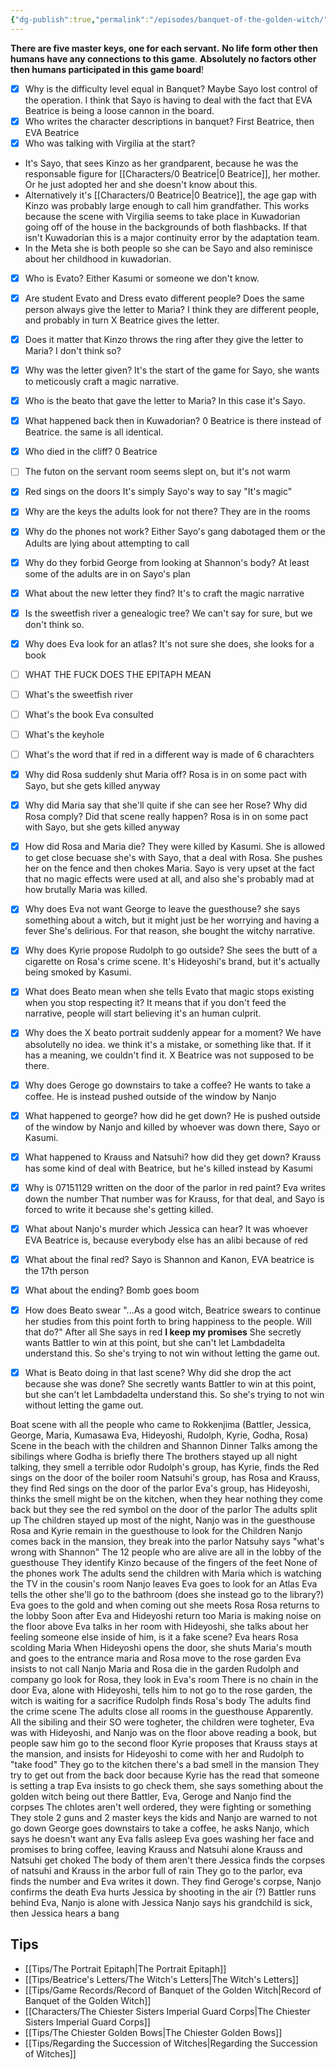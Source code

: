 ```yaml
---
{"dg-publish":true,"permalink":"/episodes/banquet-of-the-golden-witch/","created":"2025-02-27T17:44:11.771+01:00","updated":"2025-03-23T17:58:48.316+01:00"}
---
```


__There are five master keys, one for each servant.__
__No life form other then humans have any connections to this game__.
__Absolutely no factors other then humans participated in this game board__!


- [x] Why is the difficulty level equal in Banquet?
Maybe Sayo lost control of the operation. I think that Sayo is having to deal with the fact that EVA Beatrice is being a loose cannon in the board.
- [x] Who writes the character descriptions in banquet?
First Beatrice, then EVA Beatrice
- [x] Who was talking with Virgilia at the start?
- It's Sayo, that sees Kinzo as her grandparent, because he was the responsable figure for [[Characters/0 Beatrice\|0 Beatrice]], her mother. Or he just adopted her and she doesn't know about this.
- Alternatively it's [[Characters/0 Beatrice\|0 Beatrice]], the age gap with Kinzo was probably large enough to call him grandfather. This works because the scene with Virgilia seems to take place in Kuwadorian going off of the house in the backgrounds of both flashbacks. If that isn't Kuwadorian this is a major continuity error by the adaptation team.
- In the Meta she is both people so she can be Sayo and also reminisce about her childhood in kuwadorian.
- [x] Who is Evato?
Either Kasumi or someone we don't know.
- [x] Are student Evato and Dress evato different people? Does the same person always give the letter to Maria?
I think they are different people, and probably in turn X Beatrice gives the letter.
- [x] Does it matter that Kinzo throws the ring after they give the letter to Maria?
I don't think so?
- [x] Why was the letter given?
It's the start of the game for Sayo, she wants to meticously craft a magic narrative.
- [x] Who is the beato that gave the letter to Maria?
In this case it's Sayo.
- [x] What happened back then in Kuwadorian?
0 Beatrice is there instead of Beatrice. the same is all identical.
- [x] Who died in the cliff?
0 Beatrice
- [ ] The futon on the servant room seems slept on, but it's not warm
- [x] Red sings on the doors
It's simply Sayo's way to say "It's magic"
- [x] Why are the keys the adults look for not there?
They are in the rooms
- [x] Why do the phones not work?
Either Sayo's gang dabotaged them or the Adults are lying about attempting to call
- [x] Why do they forbid George from looking at Shannon's body?
At least some of the adults are in on Sayo's plan
- [x] What about the new letter they find?
It's to craft the magic narrative
- [x] Is the sweetfish river a genealogic tree?
We can't say for sure, but we don't think so.
- [x] Why does Eva look for an atlas?
It's not sure she does, she looks for a book
- [ ] WHAT THE FUCK DOES THE EPITAPH MEAN
- [ ] What's the sweetfish river
- [ ] What's the book Eva consulted
- [ ] What's the keyhole
- [ ] What's the word that if red in a different way is made of 6 charachters
- [x] Why did Rosa suddenly shut Maria off?
Rosa is in on some pact with Sayo, but she gets killed anyway
- [x] Why did Maria say that she'll quite if she can see her Rose? Why did Rosa comply? Did that scene really happen?
Rosa is in on some pact with Sayo, but she gets killed anyway
- [x] How did Rosa and Maria die?
They were killed by Kasumi. She is allowed to get close becuase she's with Sayo, that a deal with Rosa. She pushes her on the fence and then chokes Maria. Sayo is very upset at the fact that no magic effects were used at all, and also she's probably mad at how brutally Maria was killed.
- [x] Why does Eva not want George to leave the guesthouse? she says something about a witch, but it might just be her worrying and having a fever
She's delirious. For that reason, she bought the witchy narrative.
- [x] Why does Kyrie propose Rudolph to go outside?
She sees the butt of a cigarette on Rosa's crime scene. It's Hideyoshi's brand, but it's actually being smoked by Kasumi.
- [x] What does Beato mean when she tells Evato that magic stops existing when you stop respecting it?
It means that if you don't feed the narrative, people will start believing it's an human culprit.
- [x] Why does the X beato portrait suddenly appear for a moment?
We have absolutelly no idea. we think it's a mistake, or something like that. If it has a meaning, we couldn't find it. X Beatrice was not supposed to be there.
- [x] Why does Geroge go downstairs to take a coffee?
He wants to take a coffee. He is instead pushed outside of the window by Nanjo
- [x] What happened to george? how did he get down?
He is pushed outside of the window by Nanjo and killed by whoever was down there, Sayo or Kasumi.
- [x] What happened to Krauss and Natsuhi? how did they get down?
Krauss has some kind of deal with Beatrice, but he's killed instead by Kasumi
- [x] Why is 07151129 written on the door of the parlor in red paint? Eva writes down the number
That number was for Krauss, for that deal, and Sayo is forced to write it because she's getting killed.
- [x] What about Nanjo's murder which Jessica can hear?
It was whoever EVA Beatrice is, because everybody else has an alibi because of red
- [x] What about the final red?
Sayo is Shannon and Kanon, EVA beatrice is the 17th person
- [x] What about the ending?
Bomb goes boom
- [x] How does Beato swear "...As a good witch, Beatrice swears to continue her studies from this point forth to bring happiness to the people. Will that do?" After all She says in red __I keep my promises__
She secretly wants Battler to win at this point, but she can't let Lambdadelta understand this. So she's trying to not win without letting the game out.
- [x] What is Beato doing in that last scene? Why did she drop the act because she was done?
She secretly wants Battler to win at this point, but she can't let Lambdadelta understand this. So she's trying to not win without letting the game out.


Boat scene with all the people who came to Rokkenjima (Battler, Jessica, George, Maria, Kumasawa
Eva, Hideyoshi, Rudolph, Kyrie, Godha, Rosa)
Scene in the beach with the children and Shannon
Dinner
Talks among the sibilings where Godha is briefly there
The brothers stayed up all night talking, they smell a terrible odor
Rudolph's group, has Kyrie, finds the Red sings on the door of the boiler room
Natsuhi's group, has Rosa and Krauss, they find Red sings on the door of the parlor
Eva's group, has Hideyoshi,  thinks the smell might be on the kitchen, when they hear nothing they come back but they see the red symbol on the door of the parlor
The adults split up
The children stayed up most of the night, Nanjo was in the guesthouse
Rosa and Kyrie remain in the guesthouse to look for the Children
Nanjo comes back in the mansion, they break into the parlor
Natsuhy says "what's wrong with Shannon"
The 12 people who are alive are all in the lobby of the guesthouse
They identify Kinzo because of the fingers of the feet
None of the phones work
The adults send the children with Maria which is watching the TV in the cousin's room
Nanjo leaves
Eva goes to look for an Atlas
Eva tells the other she'll go to the bathroom (does she instead go to the library?)
Eva goes to the gold and when coming out she meets Rosa
Rosa returns to the lobby
Soon after Eva and Hideyoshi return too
Maria is making noise on the floor above
Eva talks in her room with Hideyoshi, she talks about her feeling someone else inside of him, is it a fake scene?
Eva hears Rosa scolding Maria
When Hideyoshi opens the door, she shuts Maria's mouth and goes to the entrance
maria and Rosa move to the rose garden
Eva insists to not call Nanjo
Maria and Rosa die in the garden
Rudolph and company go look for Rosa, they look in Eva's room
There is no chain in the door
Eva, alone with Hideyoshi, tells him to not go to the rose garden, the witch is waiting for a sacrifice
Rudolph finds Rosa's body
The adults find the crime scene
The adults close all rooms in the guesthouse
Apparently. All the sibiling and their SO were togheter, the children were togheter, Eva was with Hideyoshi, and Nanjo was on the floor above reading a book, but people saw him go to the second floor
Kyrie proposes that Krauss stays at the mansion, and insists for Hideyoshi to come with her and Rudolph to "take food"
They go to the kitchen there's a bad smell in the mansion
They try to get out from the back door because Kyrie has the read that someone is setting a trap
Eva insists to go check them, she says something about the golden witch being out there
Battler, Eva, Geroge and Nanjo find the corpses
The chlotes aren't well ordered, they were fighting or something
They stole 2 guns and 2 master keys
the kids and Nanjo are warned to not go down
George goes downstairs to take a coffee, he asks Nanjo, which says he doesn't want any
Eva falls asleep
Eva goes washing her face and promises to bring coffee, leaving Krauss and Natsuhi alone
Krauss and Natsuhi get choked
The body of them aren't there
Jessica finds the corpses of natsuhi and Krauss in the arbor full of rain
They go to the parlor, eva finds the number and Eva writes it down.
They find Geroge's corpse, Nanjo confirms the death
Eva hurts Jessica by shooting in the air (?)
Battler runs behind Eva, Nanjo is alone with Jessica
Nanjo says his grandchild is sick, then Jessica hears a bang



## Tips
- [[Tips/The Portrait Epitaph\|The Portrait Epitaph]]
- [[Tips/Beatrice's Letters/The Witch's Letters\|The Witch's Letters]]
- [[Tips/Game Records/Record of Banquet of the Golden Witch\|Record of Banquet of the Golden Witch]]
- [[Characters/The Chiester Sisters Imperial Guard Corps\|The Chiester Sisters Imperial Guard Corps]]
- [[Tips/The Chiester Golden Bows\|The Chiester Golden Bows]]
- [[Tips/Regarding the Succession of Witches\|Regarding the Succession of Witches]]
